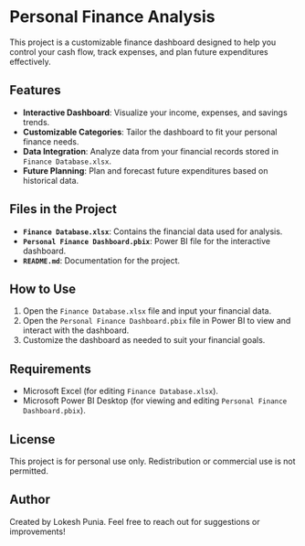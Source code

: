 # Personal Finance Analysis

This project is a customizable finance dashboard designed to help you control your cash flow, track expenses, and plan future expenditures effectively.

## Features
- **Interactive Dashboard**: Visualize your income, expenses, and savings trends.
- **Customizable Categories**: Tailor the dashboard to fit your personal finance needs.
- **Data Integration**: Analyze data from your financial records stored in `Finance Database.xlsx`.
- **Future Planning**: Plan and forecast future expenditures based on historical data.

## Files in the Project
- **`Finance Database.xlsx`**: Contains the financial data used for analysis.
- **`Personal Finance Dashboard.pbix`**: Power BI file for the interactive dashboard.
- **`README.md`**: Documentation for the project.

## How to Use
1. Open the `Finance Database.xlsx` file and input your financial data.
2. Open the `Personal Finance Dashboard.pbix` file in Power BI to view and interact with the dashboard.
3. Customize the dashboard as needed to suit your financial goals.

## Requirements
- Microsoft Excel (for editing `Finance Database.xlsx`).
- Microsoft Power BI Desktop (for viewing and editing `Personal Finance Dashboard.pbix`).

## License
This project is for personal use only. Redistribution or commercial use is not permitted.

## Author
Created by Lokesh Punia. Feel free to reach out for suggestions or improvements!

